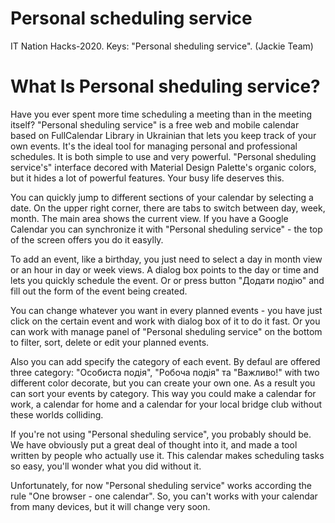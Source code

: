 # Personal scheduling service
IT Nation Hacks-2020. Keys: "Personal sheduling service". (Jackie Team) 
# What Is Personal sheduling service?
Have you ever spent more time scheduling a meeting than in the meeting itself? 
"Personal sheduling service" is a free web and mobile calendar based on FullCalendar Library in Ukrainian that lets you keep track of your own events. It's the ideal tool for managing personal and professional schedules. It is both simple to use and very powerful. "Personal sheduling service's" interface decored with Material Design Palette's organic colors, but it hides a lot of powerful features. Your busy life deserves this. 

You can quickly jump to different sections of your calendar by selecting a date. On the upper right corner, there are tabs to switch between day, week, month. The main area shows the current view. If you have a Google Calendar you can synchronize it with "Personal sheduling service" - the top of the screen offers you do it easylly.

To add an event, like a birthday, you just need to select a day in month view or an hour in day or week views. A dialog box points to the day or time and lets you quickly schedule the event. Or or press button "Додати подію" and fill out the form of the event being created.

You can change whatever you want in every planned events - you have just click on the certain event and work with dialog box of it to do it fast. Or you can work with manage panel of "Personal sheduling service" on the bottom to filter, sort, delete or edit your planned events.

Also you can add specify the category of each event. By defaul are offered three category: "Особиста подія", "Робоча подія" та "Важливо!" with two different color decorate, but you can create your own one. As a result you can sort your events by category. This way you could make a calendar for work, a calendar for home and a calendar for your local bridge club without these worlds colliding.

If you're not using "Personal sheduling service", you probably should be. We have obviously put a great deal of thought into it, and made a tool written by people who actually use it. This calendar makes scheduling tasks so easy, you'll wonder what you did without it.

Unfortunately, for now "Personal sheduling service" works according the rule "One browser - one calendar". So, you can't works with your calendar from many devices, but it will change very soon. 
